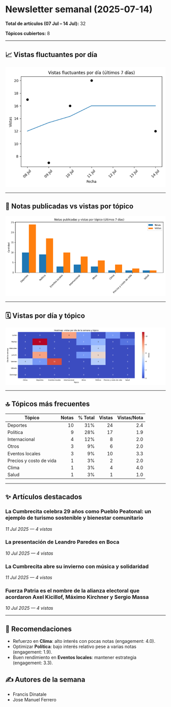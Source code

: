 # Newsletter semanal (2025-07-14)

**Total de artículos (07 Jul – 14 Jul):** 32  

**Tópicos cubiertos:** 8

---

## 📈 Vistas fluctuantes por día

![Vistas fluctuantes por día](line_views.png)


---

## 📑 Notas publicadas vs vistas por tópico

![Notas vs vistas](bars_notes_views.png)


---

## 🗓️ Vistas por día y tópico

![Heatmap vistas día y tópico](heatmap_topics.png)


---

## 🔝 Tópicos más frecuentes

| Tópico | Notas | % Total | Vistas | Vistas/Nota |
|---|---:|---:|---:|---:|
| Deportes | 10 | 31% | 24 | 2.4 |
| Política | 9 | 28% | 17 | 1.9 |
| Internacional | 4 | 12% | 8 | 2.0 |
| Otros | 3 | 9% | 6 | 2.0 |
| Eventos locales | 3 | 9% | 10 | 3.3 |
| Precios y costo de vida | 1 | 3% | 2 | 2.0 |
| Clima | 1 | 3% | 4 | 4.0 |
| Salud | 1 | 3% | 1 | 1.0 |

---

## ✨ Artículos destacados

### La Cumbrecita celebra 29 años como Pueblo Peatonal: un ejemplo de turismo sostenible y bienestar comunitario
*11 Jul 2025 — 4 vistas*

### La presentación de Leandro Paredes en Boca
*10 Jul 2025 — 4 vistas*

### La Cumbrecita abre su invierno con música y solidaridad
*11 Jul 2025 — 4 vistas*

### Fuerza Patria es el nombre de la alianza electoral que acordaron Axel Kicillof, Máximo Kirchner y Sergio Massa
*10 Jul 2025 — 4 vistas*


---

## 🔮 Recomendaciones

- Refuerzo en **Clima**: alto interés con pocas notas (engagement: 4.0).
- Optimizar **Política**: bajo interés relativo pese a varias notas (engagement: 1.9).
- Buen rendimiento en **Eventos locales**: mantener estrategia (engagement: 3.3).

## ✍️ Autores de la semana

- Francis Dinatale
- Jose Manuel Ferrero